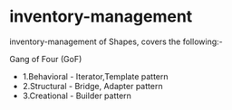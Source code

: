 # inventory-management
inventory-management of Shapes, covers the following:-

Gang of Four (GoF) 
- 1.Behavioral - Iterator,Template pattern
- 2.Structural - Bridge, Adapter pattern
- 3.Creational - Builder pattern
